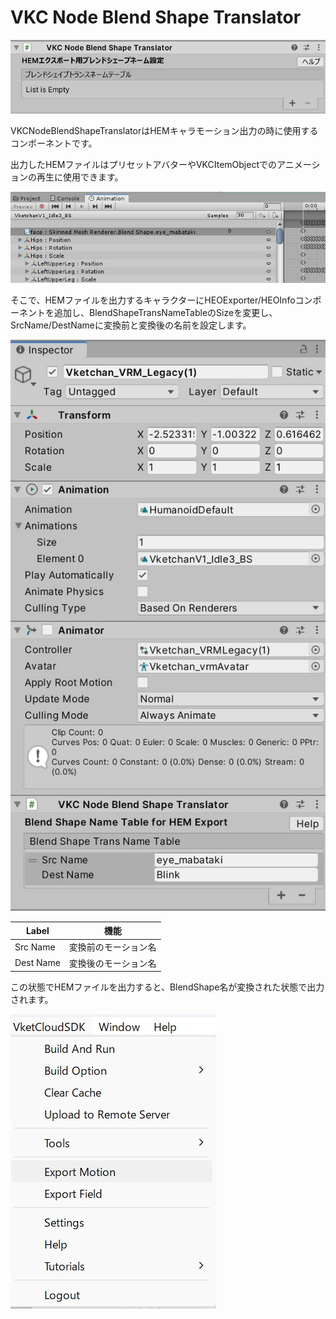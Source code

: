 # VKC Node Blend Shape Translator

![VKCNodeBlendShapeTranslator_1](img/VKCNodeBlendShapeTranslator_1.jpg)

VKCNodeBlendShapeTranslatorはHEMキャラモーション出力の時に使用するコンポーネントです。

出力したHEMファイルはプリセットアバターやVKCItemObjectでのアニメーションの再生に使用できます。


![VKCNodeBlendShapeTranslator_2](img/VKCNodeBlendShapeTranslator_2.jpg)

そこで、HEMファイルを出力するキャラクターにHEOExporter/HEOInfoコンポーネントを追加し、BlendShapeTransNameTableのSizeを変更し、SrcName/DestNameに変換前と変換後の名前を設定します。

![VKCNodeBlendShapeTranslator_3](img/VKCNodeBlendShapeTranslator_3.jpg)

| Label | 機能 |
| ---- | ---- | 
| Src Name | 変換前のモーション名 |
| Dest Name | 変換後のモーション名 |

この状態でHEMファイルを出力すると、BlendShape名が変換された状態で出力されます。

![VKCNodeBlendShapeTranslator_4](img/VKCNodeBlendShapeTranslator_4.jpg)
